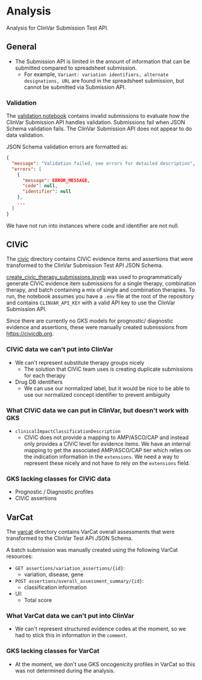 # Analysis

Analysis for ClinVar Submission Test API.

## General

* The Submission API is limited in the amount of information that can be
submitted compared to spreadsheet submission.
  * For example, `Variant: variation identifiers, alternate designations, URL` are found
    in the spreadsheet submission, but cannot be submitted via Submission API.

### Validation

The [validation notebook](./validation.ipynb) contains invalid submissions to evaluate
how the ClinVar Submission API handles validation. Submissions fail when JSON Schema
validation fails. The ClinVar Submission API does not appear to do data validation.

JSON Schema validation errors are formatted as:

```json
{
  "message": "Validation failed, see errors for detailed description",
  "errors": [
    {
      "message": ERROR_MESSAGE,
      "code": null,
      "identifier": null
    },
    ...
  ]
}
```

We have not run into instances where code and identifier are not null.

## CIViC

The [civic](./civic/) directory contains CIViC evidence items and assertions that were
transformed to the ClinVar Submission Test API JSON Schema.

[create_civic_therapy_submissions.ipynb](./create_civic_therapy_submissions.ipynb) was
used to programmatically generate CIViC evidence item submissions for a single therapy,
combination therapy, and batch containing a mix of single and combination therapies.
To run, the notebook assumes you have a `.env` file at the root of the repository and
contains `CLINVAR_API_KEY` with a valid API key to use the ClinVar Submission API.

Since there are currently no GKS models for prognostic/ diagnostic evidence and
assertions, these were manually created submissions from <https://civicdb.org>.

### CIViC data we can't put into ClinVar

* We can't represent substitute therapy groups nicely
  * The solution that CIViC team uses is creating duplicate submissions for each therapy
* Drug DB identifiers
  * We can use our normalized label, but it would be nice to be able to use our
    normalized concept identifier to prevent ambiguity

### What CIViC data we can put in ClinVar, but doesn't work with GKS

* `clinicalImpactClassificationDescription`
  * CIViC does not provide a mapping to AMP/ASCO/CAP and instead only provides a CIViC
    level for evidence items. We have an internal mapping to get the associated
    AMP/ASCO/CAP tier which relies on the indication information in the `extensions`. We
    need a way to represent these nicely and not have to rely on the `extensions` field.

### GKS lacking classes for CIViC data

* Prognostic / Diagnostic profiles
* CIViC assertions

## VarCat

The [varcat](./varcat/) directory contains VarCat overall assessments that were
transformed to the ClinVar Test API JSON Schema.

A batch submission was manually created using the following VarCat resources:

* `GET assertions/variation_assertions/{id}`:
  * variation, disease, gene
* `POST assertions/overall_assessment_summary/{id}`:
  * classification information
* UI:
  * Total score

### What VarCat data we can't put into ClinVar

* We can't represent structured evidence codes at the moment, so we had to stick this in
  information in the `comment`.

### GKS lacking classes for VarCat

* At the moment, we don't use GKS oncogenicity profiles in VarCat so this was not
  determined during the analysis.
